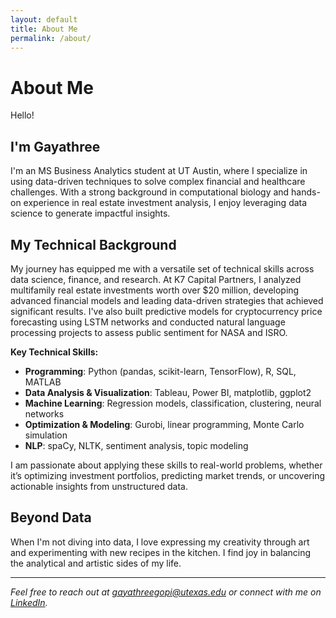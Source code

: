 ```yaml
---
layout: default
title: About Me
permalink: /about/
---
```


# About Me

Hello!

## I'm Gayathree

I'm an MS Business Analytics student at UT Austin, where I specialize in using data-driven techniques to solve complex financial and healthcare challenges. With a strong background in computational biology and hands-on experience in real estate investment analysis, I enjoy leveraging data science to generate impactful insights.

## My Technical Background

My journey has equipped me with a versatile set of technical skills across data science, finance, and research. At K7 Capital Partners, I analyzed multifamily real estate investments worth over $20 million, developing advanced financial models and leading data-driven strategies that achieved significant results. I've also built predictive models for cryptocurrency price forecasting using LSTM networks and conducted natural language processing projects to assess public sentiment for NASA and ISRO.

**Key Technical Skills:**
- **Programming**: Python (pandas, scikit-learn, TensorFlow), R, SQL, MATLAB
- **Data Analysis & Visualization**: Tableau, Power BI, matplotlib, ggplot2
- **Machine Learning**: Regression models, classification, clustering, neural networks
- **Optimization & Modeling**: Gurobi, linear programming, Monte Carlo simulation
- **NLP**: spaCy, NLTK, sentiment analysis, topic modeling

I am passionate about applying these skills to real-world problems, whether it’s optimizing investment portfolios, predicting market trends, or uncovering actionable insights from unstructured data.

## Beyond Data

When I'm not diving into data, I love expressing my creativity through art and experimenting with new recipes in the kitchen. I find joy in balancing the analytical and artistic sides of my life.

---

*Feel free to reach out at [gayathreegopi@utexas.edu](mailto:gayathreegopi@utexas.edu) or connect with me on [LinkedIn](https://www.linkedin.com/in/gayathreegopi/).*

